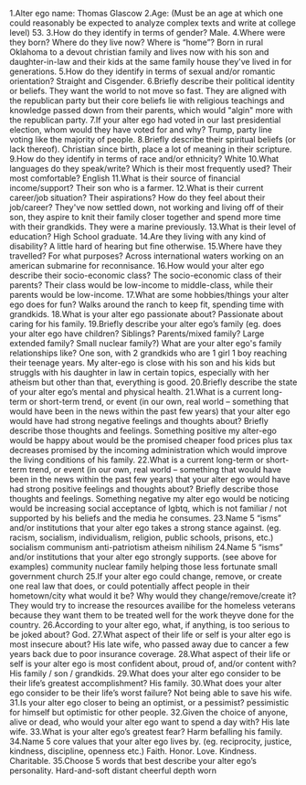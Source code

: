 1.Alter ego name: Thomas Glascow
2.Age: (Must be an age at which one could reasonably be expected to analyze complex texts and write at college level) 53.
3.How do they identify in terms of gender? Male.
4.Where were they born? Where do they live now? Where is “home”?
Born in rural Oklahoma to a devout christian family and lives now with his son and
daughter-in-law and their kids at the same family house they've lived in
for generations.
5.How do they identify in terms of sexual and/or romantic orientation?
Straight and Cisgender.
6.Briefly describe their political identity or beliefs.
They want the world to not move so fast. They are aligned with the republican party
but their core beliefs lie with religious teachings and knowledge passed down from
their parents, which would "algin" more with the republican party.
7.If your alter ego had voted in our last presidential election, whom would they have voted for and why?
Trump, party line voting like the majority of people.
8.Briefly describe their spiritual beliefs (or lack thereof).
Christian since birth, place a lot of meaning in their scripture.
9.How do they identify in terms of race and/or ethnicity?
White
10.What languages do they speak/write? Which is their most frequently used? Their most comfortable?
English
11.What is their source of financial income/support?
Their son who is a farmer.
12.What is their current career/job situation? Their aspirations? How do they feel about their job/career?
They've now settled down, not working and living off of their son, they aspire to
knit their family closer together and spend more time with their grandkids. They were
a marine previously.
13.What is their level of education?
High School graduate.
14.Are they living with any kind of disability?
A little hard of hearing but fine otherwise.
15.Where have they travelled? For what purposes?
Across international waters working on an american submarine for reconnisance.
16.How would your alter ego describe their socio-economic class? The socio-economic class of their parents?
Their class would be low-income to middle-class, while their parents would be low-income.
17.What are some hobbies/things your alter ego does for fun?
Walks around the ranch to keep fit, spending time with grandkids.
18.What is your alter ego passionate about?
Passionate about caring for his family.
19.Briefly describe your alter ego’s family (eg. does your alter ego have children? Siblings? Parents/mixed family? Large extended family? Small nuclear family?)  What are your alter ego's family relationships like?
One son, with 2 grandkids who are 1 girl 1 boy reaching their teenage years. My
alter-ego is close with his son and his kids but struggls with his daughter in law
in certain topics, especially with her atheism but other than that, everything is good.
20.Briefly describe the state of your alter ego’s mental and physical health.
21.What is a current long-term or short-term trend, or event (in our own, real world – something that would have been in the news within the past few years) that your alter ego would have had strong negative feelings and thoughts about? Briefly describe those thoughts and feelings.
Something positive my alter-ego would be happy about would be the promised cheaper food prices
plus tax decreases promised by the incoming administration which would improve the
living conditions of his family.
22.What is a current long-term or short-term trend, or event (in our own, real world – something that would have been in the news within the past few years) that your alter ego would have had strong positive feelings and thoughts about? Briefly describe those thoughts and feelings.
Something negative my alter ego would be noticing would be increasing social acceptance
of lgbtq, which is not familiar / not supported by his beliefs and the media he consumes.
23.Name 5 “isms” and/or institutions that your alter ego takes a strong stance against. (eg. racism, socialism, individualism, religion, public schools, prisons, etc.)
socialism
communism
anti-patriotism
atheism
nihilism
24.Name 5 “isms” and/or institutions that your alter ego strongly supports. (see above for examples)
community
nuclear family
helping those less fortunate
small government
church
25.If your alter ego could change, remove, or create one real law that does, or could potentially affect people in their hometown/city what would it be? Why would they change/remove/create it?
They would try to increase the resources availibe for the homeless veterans
because they want them to be treated well for the work theyve done for the country.
26.According to your alter ego, what, if anything, is too serious to be joked about?
God.
27.What aspect of their life or self is your alter ego is most insecure about?
His late wife, who passed away due to cancer a few years back due to poor insurance coverage.
28.What aspect of their life or self is your alter ego is most confident about, proud of, and/or content with?
His family / son / grandkids.
29.What does your alter ego consider to be their life’s greatest accomplishment?
His family.
30.What does your alter ego consider to be their life’s worst failure?
Not being able to save his wife.
31.Is your alter ego closer to being an optimist, or a pessimist?
pessimistic for himself but optimistic for other people.
32.Given the choice of anyone, alive or dead, who would your alter ego want to spend a day with?
His late wife.
33.What is your alter ego’s greatest fear?
Harm befalling his family.
34.Name 5 core values that your alter ego lives by. (eg. reciprocity, justice, kindness, discipline, openness etc.)
Faith.
Honor.
Love.
Kindness.
Charitable.
35.Choose 5 words that best describe your alter ego’s personality.
Hard-and-soft
distant
cheerful
depth
worn
